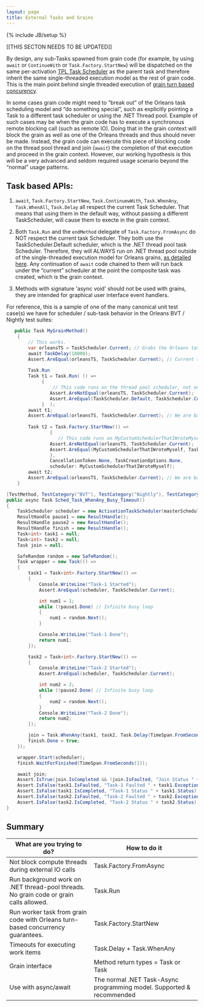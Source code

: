 ```yaml
---
layout: page
title: External Tasks and Grains
---
```

{% include JB/setup %}

[[THIS SECTON NEEDS TO BE UPDATED]]

By design, any sub-Tasks spawned from grain code (for example, by using `await` or `ContinueWith` or `Task.Factory.StartNew`) will be dispatched on the same per-activation [TPL Task Scheduler](https://msdn.microsoft.com/en-us/library/dd997402(v=vs.110).aspx) as the parent task and therefore inherit the same single-threaded execution model as the rest of grain code. This is the main point behind single threaded execution of [grain turn based concurency](http://dotnet.github.io/orleans/Step-by-step-Tutorials/Concurrency).

In some cases grain code might need to “break out” of the Orleans task scheduling model and “do something special”, such as explicitly pointing a Task to a different task scheduler or using the .NET Thread pool. Example of such cases may be when the grain code has to execute a synchronous remote blocking call (such as remote IO). Doing that in the grain context will block the grain as well as one of the Orleans threads and thus should never be made. Instead, the grain code can execute this piece of blocking code on the thread pool thread and join (`await`) the completion of that execution and proceed in the grain context. However, our working hypothesis is this will be a very advanced and seldom required usage scenario beyond the “normal” usage patterns.

## Task based APIs:

1) `await`, `Task.Factory.StartNew`, `Task.ContinuewWith`, `Task.WhenAny`, `Task.WhenAll`, `Task.Delay` all respect the current Task Scheduler. That means that using them in the default way, without passing a different TaskScheduler, will cause them to execte in the grain context.

2) Both `Task.Run` and the `endMethod` delegate of `Task.Factory.FromAsync` do NOT respect the current task Scheduler. They both use the TaskScheduler.Default scheduler, which is the .NET thread pool task Scheduler. Therefore, they will ALWAYS run on .NET thread pool outside of the single-threaded execution model for Orleans grains, [as detailed here](http://blogs.msdn.com/b/pfxteam/archive/2011/10/24/10229468.aspx). Any continuation of `await` code chained to them will run back under the “current” scheduler at the point the composite task was created, which is the grain context. 


3) Methods with signature 'async void' should not be used with grains, they are intended for graphical user interface event handlers.


For reference, this is a sample of one of the many canonical unit test case(s) we have for scheduler / sub-task behavior in the Orleans BVT / Nightly test suites:

``` csharp
   public Task MyGrainMethod()
    {
        // This works.
        var orleansTS = TaskScheduler.Current; // Grabs the Orleans task scheduler
        await TaskDelay(10000);
        Assert.AreEqual(orleansTS, TaskScheduler.Current); // Current task scheduler did not change, the code after await is        still running in the same task scheduler
        
        Task.Run
        Task t1 = Task.Run( () => 
             { 
                 // This code runs on the thread pool scheduler, not on Orleans task scheduler
                Assert.AreNotEqual(orleansTS, TaskScheduler.Current);
                Assert.AreEqual(TaskScheduler.Default, TaskScheduler.Current); 
             }  );
        await t1;
        Assert.AreEqual(orleansTS, TaskScheduler.Current); // We are back to Orleans task scheduler, since await was executed in  Orleans task scheduler context we are now back to that context.
        
        Task t2 = Task.Factory.StartNew(() =>
                {
                   // This code runs on MyCustomSchedulerThatIWroteMyself scheduler, not on Orleans task scheduler
                Assert.AreNotEqual(orleansTS, TaskScheduler.Current);
                Assert.AreEqual(MyCustomSchedulerThatIWroteMyself, TaskScheduler.Current); 
                },
                CancellationToken.None, TaskCreationOptions.None,
                scheduler: MyCustomSchedulerThatIWroteMyself);
        await t2;
        Assert.AreEqual(orleansTS, TaskScheduler.Current); // We are back to Orleans task scheduler.
    }
```
    
``` csharp
[TestMethod, TestCategory("BVT"), TestCategory("Nightly"), TestCategory("Scheduler")]
public async Task Sched_Task_WhenAny_Busy_Timeout()
{
    TaskScheduler scheduler = new ActivationTaskScheduler(masterScheduler.Pool);
    ResultHandle pause1 = new ResultHandle();
    ResultHandle pause2 = new ResultHandle();
    ResultHandle finish = new ResultHandle();
    Task<int> task1 = null;
    Task<int> task2 = null;
    Task join = null;

    SafeRandom random = new SafeRandom();
    Task wrapper = new Task(() =>
    {
        task1 = Task<int>.Factory.StartNew(() =>
        {
            Console.WriteLine("Task-1 Started");
            Assert.AreEqual(scheduler, TaskScheduler.Current);

            int num1 = 1;
            while (!pause1.Done) // Infinite busy loop
            {
                num1 = random.Next();
            }

            Console.WriteLine("Task-1 Done");
            return num1;
        });

        task2 = Task<int>.Factory.StartNew(() =>
        {
            Console.WriteLine("Task-2 Started");
            Assert.AreEqual(scheduler, TaskScheduler.Current);

            int num2 = 2;
            while (!pause2.Done) // Infinite busy loop
            {
                num2 = random.Next();
            }
            Console.WriteLine("Task-2 Done");
            return num2;
        });

        join = Task.WhenAny(task1, task2, Task.Delay(TimeSpan.FromSeconds(2)));
        finish.Done = true;
    });

    wrapper.Start(scheduler);
    finish.WaitForFinished(TimeSpan.FromSeconds(1));

    await join;
    Assert.IsTrue(join.IsCompleted && !join.IsFaulted, "Join Status " + join.Status);
    Assert.IsFalse(task1.IsFaulted, "Task-1 Faulted " + task1.Exception);
    Assert.IsFalse(task1.IsCompleted, "Task-1 Status " + task1.Status);
    Assert.IsFalse(task2.IsFaulted, "Task-2 Faulted " + task2.Exception);
    Assert.IsFalse(task2.IsCompleted, "Task-2 Status " + task2.Status);
}
```

## Summary

What are you trying to do?   | How to do it 
------------- | -------------
Not block compute threads during external IO calls  |  Task.Factory.FromAsync 
Run background work on .NET thread-pool threads. No grain code or grain calls allowed.  |  Task.Run
Run worker task from grain code with Orleans turn-based concurrency guarantees. | Task.Factory.StartNew  
Timeouts for executing work items  | Task.Delay + Task.WhenAny  
Grain interface | Method return types = Task or Task<T> 
Use with async/await | The normal .NET Task-Async programming model. Supported & recommended  
